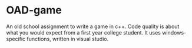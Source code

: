 # OAD-game
An old school assignment to write a game in c++. Code quality is about what you would expect from a first year college student. It uses windows-specific functions, written in visual studio.
